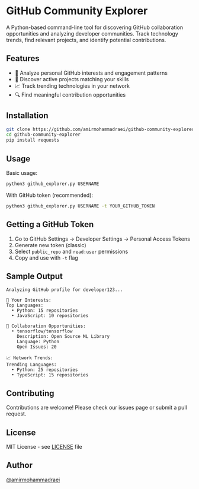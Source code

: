 # GitHub Community Explorer

A Python-based command-line tool for discovering GitHub collaboration opportunities and analyzing developer communities. Track technology trends, find relevant projects, and identify potential contributions.

## Features

- 🎯 Analyze personal GitHub interests and engagement patterns
- 🤝 Discover active projects matching your skills
- 📈 Track trending technologies in your network
- 🔍 Find meaningful contribution opportunities

## Installation

```bash
git clone https://github.com/amirmohammadraei/github-community-explorer.git
cd github-community-explorer
pip install requests
```

## Usage

Basic usage:
```bash
python3 github_explorer.py USERNAME
```

With GitHub token (recommended):
```bash
python3 github_explorer.py USERNAME -t YOUR_GITHUB_TOKEN
```

## Getting a GitHub Token

1. Go to GitHub Settings → Developer Settings → Personal Access Tokens
2. Generate new token (classic)
3. Select `public_repo` and `read:user` permissions
4. Copy and use with `-t` flag

## Sample Output

```
Analyzing GitHub profile for developer123...

🎯 Your Interests:
Top Languages:
  • Python: 15 repositories
  • JavaScript: 10 repositories

🤝 Collaboration Opportunities:
  • tensorflow/tensorflow
    Description: Open Source ML Library
    Language: Python
    Open Issues: 20

📈 Network Trends:
Trending Languages:
  • Python: 25 repositories
  • TypeScript: 15 repositories
```

## Contributing

Contributions are welcome! Please check our issues page or submit a pull request.

## License

MIT License - see [LICENSE](LICENSE) file

## Author

[@amirmohammadraei](https://github.com/amirmohammadraei)
